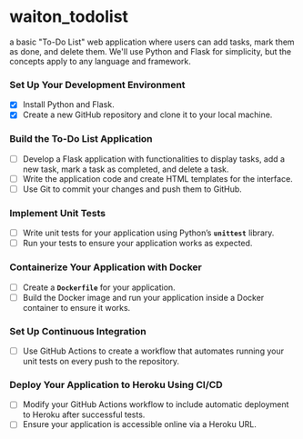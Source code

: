 # waiton_todolist
a basic "To-Do List" web application where users can add tasks, mark them as done, and delete them. We'll use Python and Flask for simplicity, but the concepts apply to any language and framework.

### **Set Up Your Development Environment**

- [x]  Install Python and Flask.
- [x]  Create a new GitHub repository and clone it to your local machine.

### **Build the To-Do List Application**

- [ ]  Develop a Flask application with functionalities to display tasks, add a new task, mark a task as completed, and delete a task.
- [ ]  Write the application code and create HTML templates for the interface.
- [ ]  Use Git to commit your changes and push them to GitHub.

### **Implement Unit Tests**

- [ ]  Write unit tests for your application using Python’s **`unittest`** library.
- [ ]  Run your tests to ensure your application works as expected.

### **Containerize Your Application with Docker**

- [ ]  Create a **`Dockerfile`** for your application.
- [ ]  Build the Docker image and run your application inside a Docker container to ensure it works.

### **Set Up Continuous Integration**

- [ ]  Use GitHub Actions to create a workflow that automates running your unit tests on every push to the repository.

### **Deploy Your Application to Heroku Using CI/CD**

- [ ]  Modify your GitHub Actions workflow to include automatic deployment to Heroku after successful tests.
- [ ]  Ensure your application is accessible online via a Heroku URL.